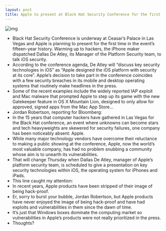 ```yaml
---
layout: post
title: Apple to present at Black Hat Security Conference for the first time
---
```

![img](http://media.idownloadblog.com/wp-content/uploads/2012/07/Black-Hat-Security-Conference-2012-teaser.jpg)
* Black Hat Security Conference is underway at Ceasar’s Palace in Las Vegas and Apple is planning to present for the first time in the event’s fifteen-year history. Warming up to hackers, the iPhone maker dispatched Dallas De Atley, its Manager of the Platform Security team, to talk iOS security.
* According to the conference agenda, De Atley will “discuss key security technologies in iOS” as “Apple designed the iOS platform with security at its core”. Apple’s decision to take part in the conference coincides with a few security breaches in its mobile and desktop operating systems that routinely make headlines in the press.
* Some of the recent examples include the widely reported IAP exploit and Mac malware that prompted Apple to step up its game with the new Gatekeeper feature in OS X Mountain Lion, designed to only allow for approved, signed apps from the Mac App Store…
* Jordan Robertson, reporting for Bloomberg:
* In the 15 years that computer hackers have gathered in Las Vegas for the Black Hat conference, an event where unknowns can become stars and tech heavyweights are skewered for security failures, one company has been noticeably absent: Apple.
* While many major technology vendors have overcome their reluctance to making a public showing at the conference, Apple, now the world’s most valuable company, has had no problem snubbing a community whose aim is to unearth its vulnerabilities.
* That will change Thursday when Dallas De Atley, manager of Apple’s platform security team, is scheduled to give a presentation on key security technologies within iOS, the operating system for iPhones and iPads.
* This line caught my attention:
* In recent years, Apple products have been stripped of their image of being hack-proof.
* Er, sorry to burst your bubble, Jordan Robertson, but Apple products have never enjoyed the image of being hack-proof and have had exploits and vulnerabilities in them since the dawn of time.
* It’s just that Windows boxes dominate the computing market so vulnerabilities in Apple’s products were not really prioritized in the press.
* Thoughts?

